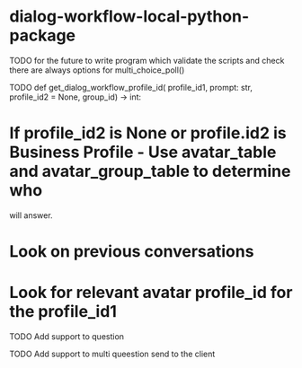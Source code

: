 # dialog-workflow-local-python-package

TODO for the future to write program which validate the scripts and check there are always options for
multi_choice_poll()<br>

TODO def get_dialog_workflow_profile_id( profile_id1, prompt: str, profile_id2 = None, group_id) -> int:
# If profile_id2 is None or profile.id2 is Business Profile - Use avatar_table and avatar_group_table to determine who
will answer.
# Look on previous conversations
# Look for relevant avatar profile_id for the profile_id1

TODO Add support to question

TODO Add support to multi queestion send to the client
